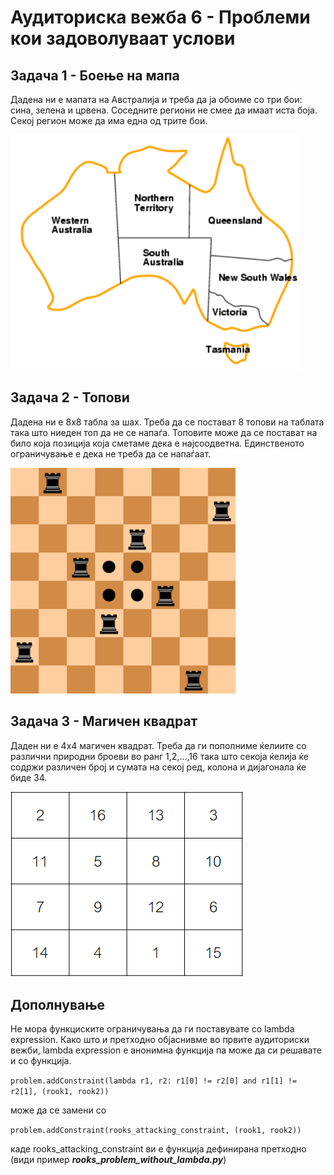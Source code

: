 ﻿# Аудиториска вежба 6 - Проблеми кои задоволуваат услови


## Задача 1 - Боење на мапа

Дадена ни е мапата на Австралија и треба да ја обоиме со три бои: сина, зелена и црвена. Соседните региони не смее да имаат иста боја. Секој регион може да има една од трите бои.

![](./../images/map_coloring.png)


## Задача 2 - Топови

Дадена ни е 8x8 табла за шах. Треба да се постават 8 топови на таблата така што ниеден топ да не се напаѓа. Топовите може да се постават на било која позиција која сметаме дека е најсоодветна. Единственото ограничување е дека не треба да се напаѓаат.

![](./../images/rooks.png)


## Задача 3 - Магичен квадрат

Даден ни е 4x4 магичен квадрат. Треба да ги пополниме ќелиите со различни природни броеви во ранг 1,2,…,16 така што секоја ќелија ќе содржи различен број и сумата на секој ред, колона и дијагонала ќе биде 34.

![](./../images/magic_square.png)


## Дополнување

Не мора функциските ограничувања да ги поставувате со lambda expression. Како што и претходно објаснивме во првите аудиториски вежби, lambda expression е анонимна функција па може да си решавате и со функција.

```problem.addConstraint(lambda r1, r2: r1[0] != r2[0] and r1[1] != r2[1], (rook1, rook2))```

може да се замени со

```problem.addConstraint(rooks_attacking_constraint, (rook1, rook2))```

каде rooks_attacking_constraint ви е функција дефинирана претходно (види пример ***rooks_problem_without_lambda.py***)
